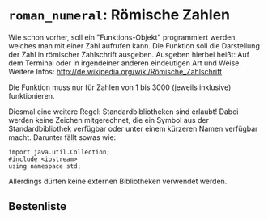 # `roman_numeral`: Römische Zahlen

Wie schon vorher, soll ein "Funktions-Objekt" programmiert werden, welches man mit einer Zahl aufrufen kann. Die Funktion soll die Darstellung der Zahl in römischer Zahlschrift ausgeben. Ausgeben hierbei heißt: Auf dem Terminal oder in irgendeiner anderen eindeutigen Art und Weise. Weitere Infos: http://de.wikipedia.org/wiki/Römische_Zahlschrift

Die Funktion muss nur für Zahlen von 1 bis 3000 (jeweils inklusive) funktionieren.

Diesmal eine weitere Regel: Standardbibliotheken sind erlaubt! Dabei werden keine Zeichen mitgerechnet, die ein Symbol aus der Standardbibliothek verfügbar oder unter einem kürzeren Namen verfügbar macht. Darunter fällt sowas wie:

    import java.util.Collection;
    #include <iostream>
    using namespace std;

Allerdings dürfen keine externen Bibliotheken verwendet werden. 

## Bestenliste